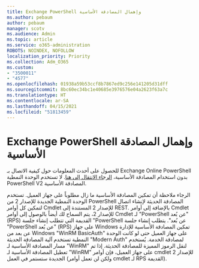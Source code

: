 ```yaml
---
title: Exchange PowerShell وإهمال المصادقة الأساسية
ms.author: pebaum
author: pebaum
manager: scotv
ms.audience: Admin
ms.topic: article
ms.service: o365-administration
ROBOTS: NOINDEX, NOFOLLOW
localization_priority: Priority
ms.collection: Adm_O365
ms.custom:
- "3500011"
- "4577"
ms.openlocfilehash: 01938a59b53ccf8b7867ed9c256e141205d31dff
ms.sourcegitcommit: 8bc60ec34bc1e40685e3976576e04a2623f63a7c
ms.translationtype: HT
ms.contentlocale: ar-SA
ms.lasthandoff: 04/15/2021
ms.locfileid: "51813459"
---
```

# <a name="exchange-powershell-and-basic-authentication-deprecation"></a>Exchange PowerShell وإهمال المصادقة الأساسية

للحصول على أحدث المعلومات حول كيفية الاتصال بـ Exchange Online PowerShell بدون استخدام المصادقة الأساسية، [الرجاء الانتقال إلى هنا](https://aka.ms/exops-docs). لا تستخدم الوحدة النمطية PowerShell V2 المصادقة الأساسية.

الرجاء ملاحظة أن تمكين المصادقة الأساسية ما زال مطلوباً على جهاز العميل.
تستخدم الوحدة النمطية الجديدة للإصدار 2 من PowerShell المصادقة الحديثة لإنشاء اتصال لتمكين كل أوامر Cmdlet للإصدار 2 المستندة إلى REST. بالإضافة إلى أوامر Cmdlet للإصدار 2، يتم السماح لك أيضاً بالوصول إلى أوامر Cmdlet لـ "PowerShell عن بُعد" (RPS) القديمة التي تتطلب إنشاء جلسة "PowerShell عن بُعد". يتطلب إنشاء جلسة "PowerShell عن بُعد" (RPS) على جهاز Windows تمكين المصادقة الأساسية للإدارة عن بعد من Windows "WinRM BasicAuth" على جهاز العميل حتى لو كانت الوحدة النمطية تستخدم آلية المصادقة الحديثة "Modern Auth" لمصادقة الخدمة. يُستخدم مسار المصادقة الأساسية لـ "WinRM" لنقل الرموز المميزة للمصادقة الحديثة. إذا تم تعطيل المصادقة الأساسية لـ "WinRM" على جهاز العميل، فإن أوامر cmdlet للإصدار 2 الجديدة ستستمر في العمل (ولكن لن تعمل أوامر cmdlet لـ RPS القديمة).
